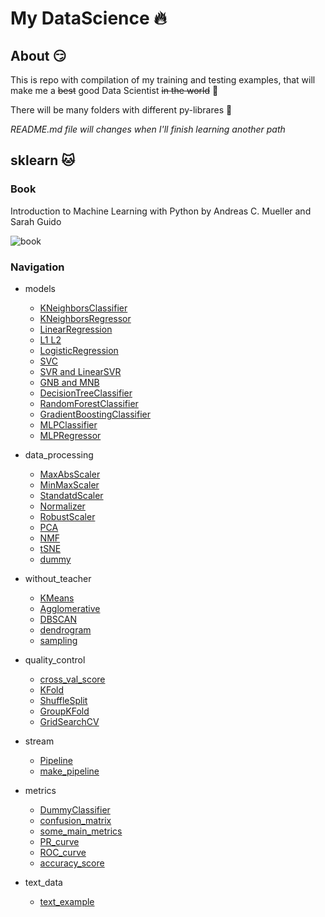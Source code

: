 # My DataScience :fire:

## About :smirk:

This is repo with compilation of my training and testing examples, that will make me a ~~best~~ good Data Scientist ~~in the world~~ :muscle:

There will be many folders with different py-librares :closed_book:

*README.md file will changes when I'll finish learning another path*

## sklearn :cat:

### Book

Introduction to Machine Learning with Python
by Andreas C. Mueller and Sarah Guido

![book](https://images-na.ssl-images-amazon.com/images/I/51dP9jGr0VL._SX379_BO1,204,203,200_.jpg)

### Navigation

* models
    * [KNeighborsClassifier](https://github.com/andybeardness/My_DataScience/blob/master/sklearn/1_models/01_KNeighborsClassifier_Cryotherapy_DataSet/KNC.ipynb)
    * [KNeighborsRegressor](https://github.com/andybeardness/My_DataScience/blob/master/sklearn/1_models/02_KNeighborsRegressor_Carbon_Nanotubes_DataSet/KNR.ipynb)
    * [LinearRegression](https://github.com/andybeardness/My_DataScience/blob/master/sklearn/1_models/03_LinearRegressor_Synthetic_DataSet/LR.ipynb)
    * [L1 L2](https://github.com/andybeardness/My_DataScience/blob/master/sklearn/1_models/04_L2-Ridge_L1-Lasso_Boston_DataSet/L2_Ridge_and_L1_Lasso.ipynb)
    * [LogisticRegression](https://github.com/andybeardness/My_DataScience/blob/master/sklearn/1_models/05_LogisticRegression_Iris_DataSet/LogReg.ipynb)
    * [SVC](https://github.com/andybeardness/My_DataScience/blob/master/sklearn/1_models/06_SVM_Abalone_DataSet/SVC.ipynb)
    * [SVR and LinearSVR](https://github.com/andybeardness/My_DataScience/blob/master/sklearn/1_models/06_SVM_Abalone_DataSet/SVR_and_LinearSVR.ipynb)
    * [GNB and MNB](https://github.com/andybeardness/My_DataScience/blob/master/sklearn/1_models/07_GNB_and_MNB_Balance_Scale_DataSet/GNB_and_MNB.ipynb)
    * [DecisionTreeClassifier](https://github.com/andybeardness/My_DataScience/blob/master/sklearn/1_models/08_DecisionTreeClassifier_Breast_Cancer_DataSet/DTC.ipynb)
    * [RandomForestClassifier](https://github.com/andybeardness/My_DataScience/blob/master/sklearn/1_models/09_RandomForestClassifier_Escoli_DataSet/RFC.ipynb)
    * [GradientBoostingClassifier](https://github.com/andybeardness/My_DataScience/blob/master/sklearn/1_models/10_GradientBoostingClassifier_Ionosphere_DataSet/GBC.ipynb)
    * [MLPClassifier](https://github.com/andybeardness/My_DataScience/blob/master/sklearn/1_models/11_MLPClassifier_TikTakToe_DataSet/MLPC.ipynb)
    * [MLPRegressor](https://github.com/andybeardness/My_DataScience/blob/master/sklearn/1_models/12_MLPRegressor_Synthetic_DataSet/MLPR.ipynb)

* data_processing
    * [MaxAbsScaler](https://github.com/andybeardness/My_DataScience/blob/master/sklearn/2_data_processing/01_MaxAbsScaler/MaxAbsScaler.ipynb)
    * [MinMaxScaler](https://github.com/andybeardness/My_DataScience/blob/master/sklearn/2_data_processing/02_MinMaxScaler/MinMaxScaler.ipynb)
    * [StandatdScaler](https://github.com/andybeardness/My_DataScience/blob/master/sklearn/2_data_processing/03_StandatdScaler/StandatdScaler.ipynb)
    * [Normalizer](https://github.com/andybeardness/My_DataScience/blob/master/sklearn/2_data_processing/04_Normalizer/Normalizer.ipynb)
    * [RobustScaler](https://github.com/andybeardness/My_DataScience/blob/master/sklearn/2_data_processing/05_RobustScaler/RobustScaler.ipynb)
    * [PCA](https://github.com/andybeardness/My_DataScience/blob/master/sklearn/2_data_processing/06_PCA/PCA.ipynb)
    * [NMF](https://github.com/andybeardness/My_DataScience/blob/master/sklearn/2_data_processing/07_NMF/NMF.ipynb)
    * [tSNE](https://github.com/andybeardness/My_DataScience/blob/master/sklearn/2_data_processing/08_tSNE/tSNE.ipynb)
    * [dummy](https://github.com/andybeardness/My_DataScience/blob/master/sklearn/2_data_processing/09_dummy/dummy.ipynb)

* without_teacher
    * [KMeans](https://github.com/andybeardness/My_DataScience/blob/master/sklearn/3_without_teacher/01_KMeans/KMeans.ipynb)
    * [Agglomerative](https://github.com/andybeardness/My_DataScience/blob/master/sklearn/3_without_teacher/02_Agglo/Agglomerative.ipynb)
    * [DBSCAN](https://github.com/andybeardness/My_DataScience/blob/master/sklearn/3_without_teacher/03_DBSCAN/DBScan.ipynb)
    * [dendrogram](https://github.com/andybeardness/My_DataScience/blob/master/sklearn/3_without_teacher/04_dendrogram/dendrogram.ipynb)
    * [sampling](https://github.com/andybeardness/My_DataScience/blob/master/sklearn/3_without_teacher/05_sampling/sampling.ipynb)

* quality_control
    * [cross_val_score](https://github.com/andybeardness/My_DataScience/blob/master/sklearn/4_quality_control/01_cross_val_score/cross_val_score.ipynb)
    * [KFold](https://github.com/andybeardness/My_DataScience/blob/master/sklearn/4_quality_control/02_KFold/KFold.ipynb)
    * [ShuffleSplit](https://github.com/andybeardness/My_DataScience/blob/master/sklearn/4_quality_control/04_ShuffleSplit/ShuffleSplit.ipynb)
    * [GroupKFold](https://github.com/andybeardness/My_DataScience/blob/master/sklearn/4_quality_control/05_GroupKFold/GroupKFold.ipynb)
    * [GridSearchCV](https://github.com/andybeardness/My_DataScience/blob/master/sklearn/4_quality_control/06_GridSearchCV/GridSearchCV.ipynb)

* stream
    * [Pipeline](https://github.com/andybeardness/My_DataScience/blob/master/sklearn/5_stream/01_Pipeline/Pipeline.ipynb)
    * [make_pipeline](https://github.com/andybeardness/My_DataScience/blob/master/sklearn/5_stream/02_make_pipeline/make_pipeline.ipynb)

* metrics
    * [DummyClassifier](https://github.com/andybeardness/My_DataScience/blob/master/sklearn/7_metrics/01_DummyClassifier/DummyClassifier.ipynb)
    * [confusion_matrix](https://github.com/andybeardness/My_DataScience/blob/master/sklearn/7_metrics/02_confusion_matrix/confusion_matrix.ipynb)
    * [some_main_metrics](https://github.com/andybeardness/My_DataScience/blob/master/sklearn/7_metrics/03_some_main_metrics/some_main_metrics.ipynb)
    * [PR_curve](https://github.com/andybeardness/My_DataScience/blob/master/sklearn/7_metrics/04_PR_curve/PR_curve.ipynb)
    * [ROC_curve](https://github.com/andybeardness/My_DataScience/blob/master/sklearn/7_metrics/05_ROC_curve/ROC_curve.ipynb)
    * [accuracy_score](https://github.com/andybeardness/My_DataScience/blob/master/sklearn/7_metrics/06_accuracy_score/accuracy_score.ipynb)
    
* text_data
    * [text_example](https://github.com/andybeardness/My_DataScience/blob/master/sklearn/6_text_data/text_example.ipynb)    

